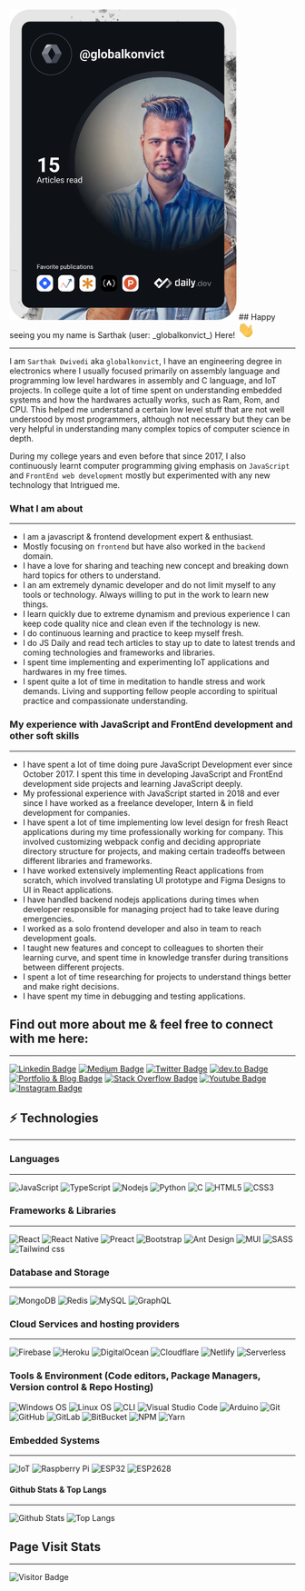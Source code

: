 <img src="https://github.com/globalkonvict/globalkonvict/blob/main/devcard.svg" width="400" alt="Sarthak Dwivedi's Dev Card"/>
## Happy seeing you my name is Sarthak (user: _globalkonvict_) Here! <img src="https://raw.githubusercontent.com/globalkonvict/globalkonvict/master/wave.gif" width="30px">

---

I am `Sarthak Dwivedi` aka `globalkonvict`, I have an engineering degree in electronics where I usually focused primarily on assembly language and programming low level hardwares in assembly and C language, and IoT projects. In college quite a lot of time spent on understanding embedded systems and how the hardwares actually works, such as Ram, Rom, and CPU. This helped me understand a certain low level stuff that are not well understood by most programmers, although not necessary but they can be very helpful in understanding many complex topics of computer science in depth.

During my college years and even before that since 2017, I also continuously learnt computer programming giving emphasis on `JavaScript` and `FrontEnd web development` mostly but experimented with any new technology that Intrigued me.

### What I am about

---

- I am a javascript & frontend development expert & enthusiast.
- Mostly focusing on `frontend` but have also worked in the `backend` domain.
- I have a love for sharing and teaching new concept and breaking down hard topics for others to understand.
- I an am extremely dynamic developer and do not limit myself to any tools or technology. Always willing to put in the work to learn new things.
- I learn quickly due to extreme dynamism and previous experience I can keep code quality nice and clean even if the technology is new.
- I do continuous learning and practice to keep myself fresh.
- I do JS Daily and read tech articles to stay up to date to latest trends and coming technologies and frameworks and libraries.
- I spent time implementing and experimenting IoT applications and hardwares in my free times.
- I spent quite a lot of time in meditation to handle stress and work demands. Living and supporting fellow people according to spiritual practice and compassionate understanding.

### My experience with JavaScript and FrontEnd development and other soft skills

---

- I have spent a lot of time doing pure JavaScript Development ever since October 2017. I spent this time in developing JavaScript and FrontEnd development side projects and learning JavaScript deeply.
- My professional experience with JavaScript started in 2018 and ever since I have worked as a freelance developer, Intern & in field development for companies.
- I have spent a lot of time implementing low level design for fresh React applications during my time professionally working for company. This involved customizing webpack config and deciding appropriate directory structure for projects, and making certain tradeoffs between different libraries and frameworks.
- I have worked extensively implementing React applications from scratch, which involved translating UI prototype and Figma Designs to UI in React applications.
- I have handled backend nodejs applications during times when developer responsible for managing project had to take leave during emergencies.
- I worked as a solo frontend developer and also in team to reach development goals.
- I taught new features and concept to colleagues to shorten their learning curve, and spent time in knowledge transfer during transitions between different projects.
- I spent a lot of time researching for projects to understand things better and make right decisions.
- I have spent my time in debugging and testing applications.

## Find out more about me & feel free to connect with me here:

---

[![Linkedin Badge](https://img.shields.io/badge/-globalkonvict-blue?style=flat-square&logo=Linkedin&logoColor=white&link=https://www.linkedin.com/in/globalkonvict/)](https://www.linkedin.com/in/globalkonvict/)
[![Medium Badge](https://img.shields.io/badge/-@globalkonvict-03a57a?style=flat-square&labelColor=000000&logo=Medium&link=https://globalkonvict.medium.com/)](https://globalkonvict.medium.com/)
[![Twitter Badge](https://img.shields.io/badge/-globalkonvict-3CBDB1?style=flat-square&logo=Twitter&logoColor=FFFFFFlink=https://twitter.com/globalkonvict)](https://twitter.com/globalkonvict)
[![dev.to Badge](https://img.shields.io/badge/-Dev.to-008000?style=flat-square&logo=devdotto&logoColor=FFFFFFlink=https://dev.to/globalkonvict)](https://dev.to/globalkonvict)
[![Portfolio & Blog Badge](https://img.shields.io/badge/-Personal%20Website-000000?style=flat-square&logo=Bloglovin&logoColor=FFFFFFlink=https://dev.to/globalkonvict)](https://dev.to/globalkonvict)
[![Stack Overflow Badge](https://img.shields.io/badge/-Stack%20Overflow-008000?style=flat-square&logo=stackoverflow&logoColor=FFFFFFlink=https://dev.to/globalkonvict)](https://dev.to/globalkonvict)
[![Youtube Badge](https://img.shields.io/badge/-globalkonvict-darkred?style=flat-square&logo=youtube&logoColor=white&link=https://www.youtube.com/channel/UCucVKfoj5IqzbCCnButhwpg)](https://www.youtube.com/channel/UCucVKfoj5IqzbCCnButhwpg)
[![Instagram Badge](https://img.shields.io/badge/-globalkonvict-purple?style=flat-square&logo=instagram&logoColor=white&link=https://instagram.com/globalkonvict/)](https://instagram.com/globalkonvict)

## ⚡ Technologies

---

### Languages

---

![JavaScript](https://img.shields.io/badge/-JavaScript-black?style=flat-square&logo=javascript)
![TypeScript](https://img.shields.io/badge/-TypeScript-004466?style=flat-square&logo=typescript)
![Nodejs](https://img.shields.io/badge/-Nodejs-black?style=flat-square&logo=Node.js)
![Python](https://img.shields.io/badge/-Python-black?style=flat-square&logo=Python)
![C](https://img.shields.io/badge/-C-00599C?style=flat-square&logo=c)
![HTML5](https://img.shields.io/badge/-HTML5-E34F26?style=flat-square&logo=html5&logoColor=white)
![CSS3](https://img.shields.io/badge/-CSS3-1572B6?style=flat-square&logo=css3)

### Frameworks & Libraries

---

![React](https://img.shields.io/badge/-React-black?style=flat-square&logo=react)
![React Native](https://img.shields.io/badge/-React%20Native-black?style=flat-square&logo=react)
![Preact](https://img.shields.io/badge/-Preact-673AB8?style=flat-square&logo=preact)
![Bootstrap](https://img.shields.io/badge/-Bootstrap-563D7C?style=flat-square&logo=bootstrap)
![Ant Design](https://img.shields.io/badge/-Ant%20Design-0170FE?style=flat-square&logo=antdesign)
![MUI](https://img.shields.io/badge/-MUI-757575?style=flat-square&logo=mui)
![SASS](https://img.shields.io/badge/-Sass-9D0FB0?style=flat-square&logo=sass)
![Tailwind css](https://img.shields.io/badge/-Tailwind%20CSS-512BD4?style=flat-square&logo=tailwindcss)

### Database and Storage

---

![MongoDB](https://img.shields.io/badge/-MongoDB-black?style=flat-square&logo=mongodb)
![Redis](https://img.shields.io/badge/-Redis-black?style=flat-square&logo=Redis)
![MySQL](https://img.shields.io/badge/-MySQL-black?style=flat-square&logo=mysql)
![GraphQL](https://img.shields.io/badge/-GraphQL-E10098?style=flat-square&logo=graphql)

### Cloud Services and hosting providers

---

![Firebase](https://img.shields.io/badge/-Firebase-D83B01?style=flat-square&logo=firebase)
![Heroku](https://img.shields.io/badge/-Heroku-430098?style=flat-square&logo=heroku)
![DigitalOcean](https://img.shields.io/badge/-Digital%20Ocean-darkblue?style=flat-square&logo=digitalocean)
![Cloudflare](https://img.shields.io/badge/-Cloudflare-DA1F26?style=flat-square&logo=cloudflare)
![Netlify](https://img.shields.io/badge/-Netlify-1867C0?style=flat-square&logo=netlify)
![Serverless](https://img.shields.io/badge/-Serverless-0068FF?style=flat-square&logo=serverless)

### Tools & Environment (Code editors, Package Managers, Version control & Repo Hosting)

![Windows OS](https://img.shields.io/badge/-Windows-0078D6?style=flat-square&logo=Windows)
![Linux OS](https://img.shields.io/badge/-Linux-DE00A5?style=flat-square&logo=linux)
![CLI](https://img.shields.io/badge/-CLI-000000?style=flat-square&logo=linux)
![Visual Studio Code](https://img.shields.io/badge/-Visual%20Studio%20Code-007ACC?style=flat-square&logo=visualstudiocode)
![Arduino](https://img.shields.io/badge/-Arduino-darkblue?style=flat-square&logo=arduino)
![Git](https://img.shields.io/badge/-Git-black?style=flat-square&logo=git)
![GitHub](https://img.shields.io/badge/-GitHub-181717?style=flat-square&logo=github)
![GitLab](https://img.shields.io/badge/-GitLab-FCA121?style=flat-square&logo=gitlab)
![BitBucket](https://img.shields.io/badge/-BitBucket-darkblue?style=flat-square&logo=bitbucket)
![NPM](https://img.shields.io/badge/-NPM-CB3837?style=flat-square&logo=npm)
![Yarn](https://img.shields.io/badge/-Yarn-000000?style=flat-square&logo=yarn)

### Embedded Systems

---

![IoT](https://img.shields.io/badge/-IoT-4285F4?style=flat-square&logo=esphome)
![Raspberry Pi](https://img.shields.io/badge/-Raspberry%20Pi-C51A4A?style=flat-square&logo=Raspberry-Pi)
![ESP32](https://img.shields.io/badge/-ESP32-4285F4?style=flat-square&logo=esphome)
![ESP2628](https://img.shields.io/badge/-ESP8266-C51A4A?style=flat-square&logo=esphome)

<!-- ![Java](https://img.shields.io/badge/-java-E34A86?style=flat-square&logo=java) -->
<!-- ![ElasticSearch](https://img.shields.io/badge/-ElasticSearch-005571?style=flat-square&logo=elasticsearch) -->
<!-- ![Apollo GraphQL](https://img.shields.io/badge/-Apollo%20GraphQL-311C87?style=flat-square&logo=apollo-graphql) -->
<!-- ![PostgreSQL](https://img.shields.io/badge/-PostgreSQL-336791?style=flat-square&logo=postgresql) -->
<!-- ![Docker](https://img.shields.io/badge/-Docker-black?style=flat-square&logo=docker) -->
<!-- ![Amazon AWS](https://img.shields.io/badge/Amazon%20AWS-232F3E?style=flat-square&logo=amazon-aws) -->
<!-- ![Microsoft Azure](https://img.shields.io/badge/Microsoft%20Azure-232F7E?style=flat-square&logo=microsoft-azure) -->
<!-- ![Google Cloud](https://img.shields.io/badge/Google%20Cloud-black?style=flat-square&logo=google-cloud) -->

#### Github Stats & Top Langs

---

![Github Stats](https://github-readme-stats.vercel.app/api?username=globalkonvict&count_private=true&show_icons=true&include_all_commits=true&langs_count=10)
![Top Langs](https://github-readme-stats.vercel.app/api/top-langs/?username=globalkonvict&layout=compact)

## Page Visit Stats

---

![Visitor Badge](https://visitor-badge.laobi.icu/badge?page_id=globalkonvict)
